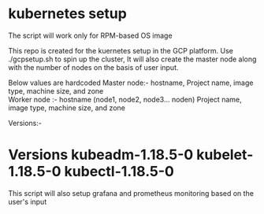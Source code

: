 # kubernetes setup

The script will work only for RPM-based OS image

This repo is created for the kuernetes setup in the GCP platform.
Use ./gcpsetup.sh to spin up the cluster, It will also create the master node along with the number of nodes on the basis of user input. 

Below values are hardcoded
Master node:- hostname, Project name, image type, machine size, and zone  
Worker node :- hostname (node1, node2, node3… noden)  Project name, image type, machine size, and zone  

Versions:- 

# Versions kubeadm-1.18.5-0 kubelet-1.18.5-0 kubectl-1.18.5-0

This script will also setup grafana and prometheus monitoring based on the user's input
